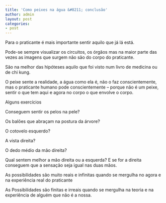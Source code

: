 ```yaml
---
title: 'Como peixes na água &#8211; conclusão'
author: admin
layout: post
categories:
- post
---
```

Para o praticante é mais importante sentir aquilo que já lá está.

Pode-se sempre visualizar os circuitos, os órgãos mas na maior parte das vezes as imagens que surgem não são do corpo do praticante.

São na melhor das hipóteses aquilo que foi visto num livro de medicina ou de chi kung.

O peixe sente a realidade, a água como ela é, não o faz conscientemente, mas o praticante humano pode conscientemente &#8211; porque não é um peixe, sentir o que tem aqui e agora no corpo o que envolve o corpo.

Alguns exercícios

Conseguem sentir os pelos na pele?

Os balões que abraçam na postura da árvore?

O cotovelo esquerdo?

A vista direita?

O dedo médio da mão direita?

Qual sentem melhor a mão direita ou a esquerda? E se for a direita conseguem que a sensação seja igual nas duas mãos.

As possibilidades são muito reais e infinitas quando se mergulha no agora e na experiência real do praticante

As Possibilidades são finitas e irreais quando se mergulha na teoria e na experiência de alguém que não é a nossa.

